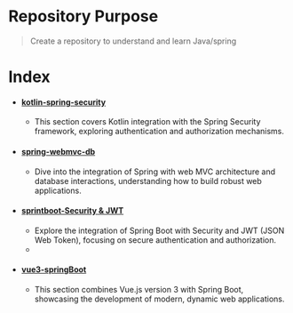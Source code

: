 # Repository Purpose

> Create a repository to understand and learn Java/spring

# Index

- #### [kotlin-spring-security](./kotlin-spring-security/)
  - This section covers Kotlin integration with the Spring Security framework, exploring authentication and authorization mechanisms.
- #### [spring-webmvc-db](./spring-webmvc-db/)

  - Dive into the integration of Spring with web MVC architecture and database interactions, understanding how to build robust web applications.

- #### [sprintboot-Security & JWT](./sprintboot-Security%26JWT/)
  - Explore the integration of Spring Boot with Security and JWT (JSON Web Token), focusing on secure authentication and authorization.
  -
- #### [vue3-springBoot](./vue3-springBoot/)
  - This section combines Vue.js version 3 with Spring Boot, showcasing the development of modern, dynamic web applications.
